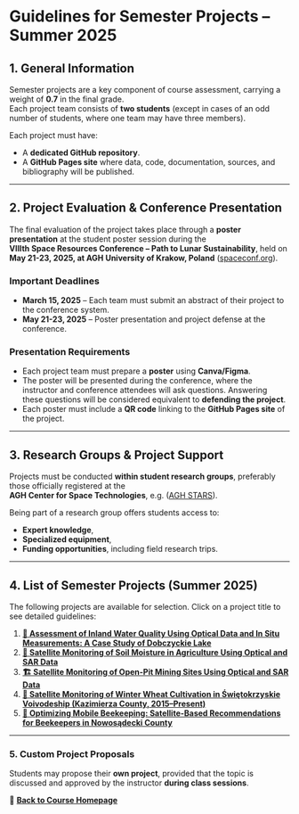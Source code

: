 # **Guidelines for Semester Projects – Summer 2025**

## **1. General Information**
Semester projects are a key component of course assessment, carrying a weight of **0.7** in the final grade.  
Each project team consists of **two students** (except in cases of an odd number of students, where one team may have three members).  

Each project must have:  
- A **dedicated GitHub repository**.  
- A **GitHub Pages site** where data, code, documentation, sources, and bibliography will be published.  

---

## **2. Project Evaluation & Conference Presentation**
The final evaluation of the project takes place through a **poster presentation** at the student poster session during the  
**VIIIth Space Resources Conference – Path to Lunar Sustainability**, held on **May 21-23, 2025, at AGH University of Krakow, Poland** ([spaceconf.org](https://spaceconf.org)).  

### **Important Deadlines**
- **March 15, 2025** – Each team must submit an abstract of their project to the conference system.  
- **May 21-23, 2025** – Poster presentation and project defense at the conference.  

### **Presentation Requirements**
- Each project team must prepare a **poster** using **Canva/Figma**.  
- The poster will be presented during the conference, where the instructor and conference attendees will ask questions. Answering these questions will be considered equivalent to **defending the project**.  
- Each poster must include a **QR code** linking to the **GitHub Pages site** of the project.  

---

## **3. Research Groups & Project Support**
Projects must be conducted **within student research groups**, preferably those officially registered at the  
**AGH Center for Space Technologies**, e.g. ([AGH STARS](https://www.linkedin.com/company/agh-stars/)).

Being part of a research group offers students access to:  
- **Expert knowledge**,  
- **Specialized equipment**,  
- **Funding opportunities**, including field research trips.  

---

## **4. List of Semester Projects (Summer 2025)**  
The following projects are available for selection. Click on a project title to see detailed guidelines:  

1. **[🌊 Assessment of Inland Water Quality Using Optical Data and In Situ Measurements: A Case Study of Dobczyckie Lake](../assets/projects/water_quality/)**  
2. **[🌱 Satellite Monitoring of Soil Moisture in Agriculture Using Optical and SAR Data](../assets/projects/soil_moisture/)**  
3. **[🏗️ Satellite Monitoring of Open-Pit Mining Sites Using Optical and SAR Data](../assets/projects/mining_sites/)**  
4. **[🌾 Satellite Monitoring of Winter Wheat Cultivation in Świętokrzyskie Voivodeship (Kazimierza County, 2015–Present)](../assets/projects/wheat_monitoring/)**  
5. **[🐝 Optimizing Mobile Beekeeping: Satellite-Based Recommendations for Beekeepers in Nowosądecki County](../assets/projects/beekeeping/)**  

---

### **5. Custom Project Proposals**
Students may propose their **own project**, provided that the topic is discussed and approved by the instructor **during class sessions**.  

📌 **[Back to Course Homepage](../index.md)**  
